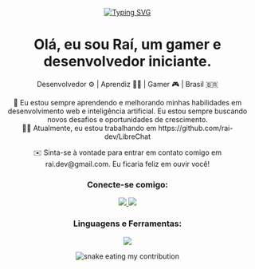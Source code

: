 <p align="center">
  <a href="https://git.io/typing-svg">
    <img src="https://readme-typing-svg.demolab.com?font=Fira+Code&weight=600&size=25&pause=1000&center=true&vCenter=true&width=435&lines=Ol%C3%A1!+%F0%9F%91%8B;Eu+sou+Ra%C3%AD%2C+um+gamer+e+desenvolvedor+iniciante." alt="Typing SVG">
  </a>
</p>


<h1 align="center">Olá, eu sou Raí, um gamer e desenvolvedor iniciante.</h1>

<p align="center">
  Desenvolvedor ⚙️ | Aprendiz 👨‍💻 | Gamer 🎮 | Brasil 🇧🇷
</p>

<p align="center">
  🌱 Eu estou sempre aprendendo e melhorando minhas habilidades em desenvolvimento web e inteligência artificial. Eu estou sempre buscando novos desafios e oportunidades de crescimento.
  <br>
  👨‍💻 Atualmente, eu estou trabalhando em https://github.com/rai-dev/LibreChat
  <br>
</p>

<p align="center">
  ✉️ Sinta-se à vontade para entrar em contato comigo em rai.dev@gmail.com. Eu ficaria feliz em ouvir você!
</p>

<h3 align="center">Conecte-se comigo:</h3>

<p align="center">
  <a href="https://twitter.com/@RaiDev">
    <img src="https://skillicons.dev/icons?i=twitter" />
  </a>
  <a href="https://discordapp.com/users/777604723435896843">
    <img src="https://skillicons.dev/icons?i=discord" />
  </a>
</p>


<h3 align="center">Linguagens e Ferramentas:</h3>
<p align="center">
  <a href="https://skillicons.dev">
    <img src="https://skillicons.dev/icons?i=html,css,ts,js,react,vscode,git" />
  </a>
</p>

<div align="center">
  <img alt="snake eating my contribution" src="https://github.com/rai-dev/rai-dev/blob/output/github-user-contribution.svg">
</div>
